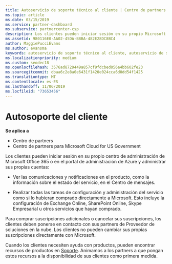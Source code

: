 ```yaml
---
title: Autoservicio de soporte técnico al cliente | Centro de partners
ms.topic: article
ms.date: 03/15/2019
ms.service: partner-dashboard
ms.subservice: partnercenter-csp
description: Los clientes pueden iniciar sesión en su propio Microsoft Office centro de administración de 365 o en el portal de administración de Azure y administrar sus propias cuentas. Para comprar suscripciones adicionales o cancelar sus suscripciones, los clientes deben ponerse en contacto con sus partners de Proveedor de soluciones en la nube.
ms.assetid: 980116E0-AA02-45DA-BBBA-482E28DC8BC4
author: MaggiePucciEvans
ms.author: evansma
keywords: autoservicio de soporte técnico al cliente, autoservicio de soporte técnico,
ms.localizationpriority: medium
ms.custom: seodec18
ms.openlocfilehash: 3576ad8729449a857cf9fdcbed056a4bb602fe23
ms.sourcegitcommit: dbaa6c2e8a0e6431f1420e024cca6d0dd54f1425
ms.translationtype: MT
ms.contentlocale: es-ES
ms.lasthandoff: 11/06/2019
ms.locfileid: "73653456"
---
```

# <a name="customer-self-support"></a>Autosoporte del cliente

**Se aplica a**

-  Centro de partners
-  Centro de partners para Microsoft Cloud for US Government


Los clientes pueden iniciar sesión en su propio centro de administración de Microsoft Office 365 o en el portal de administración de Azure y administrar sus propias cuentas:

-   Ver las comunicaciones y notificaciones en el producto, como la información sobre el estado del servicio, en el Centro de mensajes.

-   Realizar todas las tareas de configuración y administración del servicio como si lo hubieran comprado directamente a Microsoft. Esto incluye la configuración de Exchange Online, SharePoint Online, Skype Empresarial u otros servicios que hayan comprado.

Para comprar suscripciones adicionales o cancelar sus suscripciones, los clientes deben ponerse en contacto con sus partners de Proveedor de soluciones en la nube. Los clientes no pueden cambiar sus propias suscripciones directamente con Microsoft.

Cuando los clientes necesiten ayuda con productos, pueden encontrar recursos de productos en [Soporte](https://partnercenter.microsoft.com/partner/support). Animamos a los partners a que pongan estos recursos a la disponibilidad de sus clientes como primera medida.

 

 



